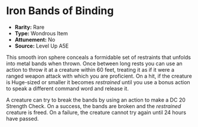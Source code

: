 
# Iron Bands of Binding

* **Rarity:** Rare
* **Type:** Wondrous Item
* **Attunement:** No
* **Source:** Level Up A5E


This smooth iron sphere conceals a formidable set of restraints that unfolds into metal bands when thrown. Once between long rests you can use an action to throw it at a creature within 60 feet, treating it as if it were a ranged weapon attack with which you are proficient. On a hit, if the creature is Huge-sized or smaller it becomes _restrained_  until you use a bonus action to speak a different command word and release it.

A creature can try to break the bands by using an action to make a DC 20 Strength Check. On a success, the bands are broken and the _restrained_  creature is freed. On a failure, the creature cannot try again until 24 hours have passed.
